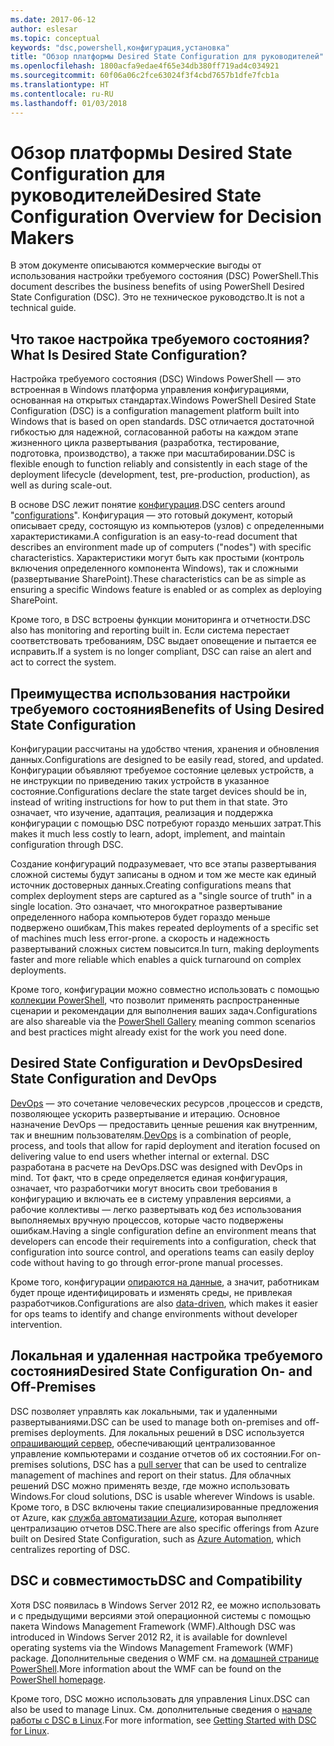```yaml
---
ms.date: 2017-06-12
author: eslesar
ms.topic: conceptual
keywords: "dsc,powershell,конфигурация,установка"
title: "Обзор платформы Desired State Configuration для руководителей"
ms.openlocfilehash: 1800acfa9edae4f65e34db380ff719ad4c034921
ms.sourcegitcommit: 60f06a06c2fce63024f3f4cbd7657b1dfe7fcb1a
ms.translationtype: HT
ms.contentlocale: ru-RU
ms.lasthandoff: 01/03/2018
---
```

# <a name="desired-state-configuration-overview-for-decision-makers"></a><span data-ttu-id="950c0-103">Обзор платформы Desired State Configuration для руководителей</span><span class="sxs-lookup"><span data-stu-id="950c0-103">Desired State Configuration Overview for Decision Makers</span></span>

<span data-ttu-id="950c0-104">В этом документе описываются коммерческие выгоды от использования настройки требуемого состояния (DSC) PowerShell.</span><span class="sxs-lookup"><span data-stu-id="950c0-104">This document describes the business benefits of using PowerShell Desired State Configuration (DSC).</span></span> <span data-ttu-id="950c0-105">Это не техническое руководство.</span><span class="sxs-lookup"><span data-stu-id="950c0-105">It is not a technical guide.</span></span>

## <a name="what-is-desired-state-configuration"></a><span data-ttu-id="950c0-106">Что такое настройка требуемого состояния?</span><span class="sxs-lookup"><span data-stu-id="950c0-106">What Is Desired State Configuration?</span></span>

<span data-ttu-id="950c0-107">Настройка требуемого состояния (DSC) Windows PowerShell — это встроенная в Windows платформа управления конфигурациями, основанная на открытых стандартах.</span><span class="sxs-lookup"><span data-stu-id="950c0-107">Windows PowerShell Desired State Configuration (DSC) is a configuration management platform built into Windows that is based on open standards.</span></span> <span data-ttu-id="950c0-108">DSC отличается достаточной гибкостью для надежной, согласованной работы на каждом этапе жизненного цикла развертывания (разработка, тестирование, подготовка, производство), а также при масштабировании.</span><span class="sxs-lookup"><span data-stu-id="950c0-108">DSC is flexible enough to function reliably and consistently in each stage of the deployment lifecycle (development, test, pre-production, production), as well as during scale-out.</span></span> 

<span data-ttu-id="950c0-109">В основе DSC лежит понятие [конфигурация](https://msdn.microsoft.com/en-us/powershell/dsc/configurations).</span><span class="sxs-lookup"><span data-stu-id="950c0-109">DSC centers around "[configurations](https://msdn.microsoft.com/en-us/powershell/dsc/configurations)".</span></span>
<span data-ttu-id="950c0-110">Конфигурация — это готовый документ, который описывает среду, состоящую из компьютеров (узлов) с определенными характеристиками.</span><span class="sxs-lookup"><span data-stu-id="950c0-110">A configuration is an easy-to-read document that describes an environment made up of computers ("nodes") with specific characteristics.</span></span> <span data-ttu-id="950c0-111">Характеристики могут быть как простыми (контроль включения определенного компонента Windows), так и сложными (развертывание SharePoint).</span><span class="sxs-lookup"><span data-stu-id="950c0-111">These characteristics can be as simple as ensuring a specific Windows feature is enabled or as complex as deploying SharePoint.</span></span> 

<span data-ttu-id="950c0-112">Кроме того, в DSC встроены функции мониторинга и отчетности.</span><span class="sxs-lookup"><span data-stu-id="950c0-112">DSC also has monitoring and reporting built in.</span></span> <span data-ttu-id="950c0-113">Если система перестает соответствовать требованиям, DSC выдает оповещение и пытается ее исправить.</span><span class="sxs-lookup"><span data-stu-id="950c0-113">If a system is no longer compliant, DSC can raise an alert and act to correct the system.</span></span> 

## <a name="benefits-of-using-desired-state-configuration"></a><span data-ttu-id="950c0-114">Преимущества использования настройки требуемого состояния</span><span class="sxs-lookup"><span data-stu-id="950c0-114">Benefits of Using Desired State Configuration</span></span>

<span data-ttu-id="950c0-115">Конфигурации рассчитаны на удобство чтения, хранения и обновления данных.</span><span class="sxs-lookup"><span data-stu-id="950c0-115">Configurations are designed to be easily read, stored, and updated.</span></span> <span data-ttu-id="950c0-116">Конфигурации объявляют требуемое состояние целевых устройств, а не инструкции по приведению таких устройств в указанное состояние.</span><span class="sxs-lookup"><span data-stu-id="950c0-116">Configurations declare the state target devices should be in, instead of writing instructions for how to put them in that state.</span></span> <span data-ttu-id="950c0-117">Это означает, что изучение, адаптация, реализация и поддержка конфигурации с помощью DSC потребуют гораздо меньших затрат.</span><span class="sxs-lookup"><span data-stu-id="950c0-117">This makes it much less costly to learn, adopt, implement, and maintain configuration through DSC.</span></span> 

<span data-ttu-id="950c0-118">Создание конфигураций подразумевает, что все этапы развертывания сложной системы будут записаны в одном и том же месте как единый источник достоверных данных.</span><span class="sxs-lookup"><span data-stu-id="950c0-118">Creating configurations means that complex deployment steps are captured as a "single source of truth" in a single location.</span></span> <span data-ttu-id="950c0-119">Это означает, что многократное развертывание определенного набора компьютеров будет гораздо меньше подвержено ошибкам,</span><span class="sxs-lookup"><span data-stu-id="950c0-119">This makes repeated deployments of a specific set of machines much less error-prone.</span></span> <span data-ttu-id="950c0-120">а скорость и надежность развертываний сложных систем повысится.</span><span class="sxs-lookup"><span data-stu-id="950c0-120">In turn, making deployments faster and more reliable which enables a quick turnaround on complex deployments.</span></span>

<span data-ttu-id="950c0-121">Кроме того, конфигурации можно совместно использовать с помощью [коллекции PowerShell](https://powershellgallery.com), что позволит применять распространенные сценарии и рекомендации для выполнения ваших задач.</span><span class="sxs-lookup"><span data-stu-id="950c0-121">Configurations are also shareable via the [PowerShell Gallery](https://powershellgallery.com) meaning common scenarios and best practices might already exist for the work you need done.</span></span>


## <a name="desired-state-configuration-and-devops"></a><span data-ttu-id="950c0-122">Desired State Configuration и DevOps</span><span class="sxs-lookup"><span data-stu-id="950c0-122">Desired State Configuration and DevOps</span></span>

<span data-ttu-id="950c0-123">[DevOps](http://blogs.technet.com/b/ashleymcglone/archive/2015/11/20/devops-for-n00bs-ie-windows-people.aspx) — это сочетание человеческих ресурсов ,процессов и средств, позволяющее ускорить развертывание и итерацию. Основное назначение DevOps — предоставить ценные решения как внутренним, так и внешним пользователям.</span><span class="sxs-lookup"><span data-stu-id="950c0-123">[DevOps](http://blogs.technet.com/b/ashleymcglone/archive/2015/11/20/devops-for-n00bs-ie-windows-people.aspx) is a combination of people, process, and tools that allow for rapid deployment and iteration focused on delivering value to end users whether internal or external.</span></span> <span data-ttu-id="950c0-124">DSC разработана в расчете на DevOps.</span><span class="sxs-lookup"><span data-stu-id="950c0-124">DSC was designed with DevOps in mind.</span></span> <span data-ttu-id="950c0-125">Тот факт, что в среде определяется единая конфигурация, означает, что разработчики могут вносить свои требования в конфигурацию и включать ее в систему управления версиями, а рабочие коллективы — легко развертывать код без использования выполняемых вручную процессов, которые часто подвержены ошибкам.</span><span class="sxs-lookup"><span data-stu-id="950c0-125">Having a single configuration define an environment means that developers can encode their requirements into a configuration, check that configuration into source control, and operations teams can easily deploy code without having to go through error-prone manual processes.</span></span> 

<span data-ttu-id="950c0-126">Кроме того, конфигурации [опираются на данные](https://msdn.microsoft.com/en-us/powershell/dsc/configdata), а значит, работникам будет проще идентифицировать и изменять среды, не привлекая разработчиков.</span><span class="sxs-lookup"><span data-stu-id="950c0-126">Configurations are also [data-driven](https://msdn.microsoft.com/en-us/powershell/dsc/configdata), which makes it easier for ops teams to identify and change environments without developer intervention.</span></span> 

## <a name="desired-state-configuration-on--and-off-premises"></a><span data-ttu-id="950c0-127">Локальная и удаленная настройка требуемого состояния</span><span class="sxs-lookup"><span data-stu-id="950c0-127">Desired State Configuration On- and Off-Premises</span></span>

<span data-ttu-id="950c0-128">DSC позволяет управлять как локальными, так и удаленными развертываниями.</span><span class="sxs-lookup"><span data-stu-id="950c0-128">DSC can be used to manage both on-premises and off-premises deployments.</span></span> <span data-ttu-id="950c0-129">Для локальных решений в DSC используется [опрашивающий сервер](https://msdn.microsoft.com/en-us/powershell/dsc/pullserver), обеспечивающий централизованное управление компьютерами и создание отчетов об их состоянии.</span><span class="sxs-lookup"><span data-stu-id="950c0-129">For on-premises solutions, DSC has a [pull server](https://msdn.microsoft.com/en-us/powershell/dsc/pullserver) that can be used to centralize management of machines and report on their status.</span></span> <span data-ttu-id="950c0-130">Для облачных решений DSC можно применять везде, где можно использовать Windows.</span><span class="sxs-lookup"><span data-stu-id="950c0-130">For cloud solutions, DSC is usable wherever Windows is usable.</span></span> <span data-ttu-id="950c0-131">Кроме того, в DSC включены такие специализированные предложения от Azure, как [служба автоматизации Azure](https://azure.microsoft.com/en-us/documentation/services/automation/), которая выполняет централизацию отчетов DSC.</span><span class="sxs-lookup"><span data-stu-id="950c0-131">There are also specific offerings from Azure built on Desired State Configuration, such as [Azure Automation](https://azure.microsoft.com/en-us/documentation/services/automation/), which centralizes reporting of DSC.</span></span> 

## <a name="dsc-and-compatibility"></a><span data-ttu-id="950c0-132">DSC и совместимость</span><span class="sxs-lookup"><span data-stu-id="950c0-132">DSC and Compatibility</span></span>

<span data-ttu-id="950c0-133">Хотя DSC появилась в Windows Server 2012 R2, ее можно использовать и с предыдущими версиями этой операционной системы с помощью пакета Windows Management Framework (WMF).</span><span class="sxs-lookup"><span data-stu-id="950c0-133">Although DSC was introduced in Windows Server 2012 R2, it is available for downlevel operating systems via the Windows Management Framework (WMF) package.</span></span> <span data-ttu-id="950c0-134">Дополнительные сведения о WMF см. на [домашней странице PowerShell](https://msdn.microsoft.com/en-us/powershell/).</span><span class="sxs-lookup"><span data-stu-id="950c0-134">More information about the WMF can be found on the [PowerShell homepage](https://msdn.microsoft.com/en-us/powershell/).</span></span> 

<span data-ttu-id="950c0-135">Кроме того, DSC можно использовать для управления Linux.</span><span class="sxs-lookup"><span data-stu-id="950c0-135">DSC can also be used to manage Linux.</span></span> <span data-ttu-id="950c0-136">См. дополнительные сведения о [начале работы с DSC в Linux](https://msdn.microsoft.com/en-us/powershell/dsc/lnxgettingstarted).</span><span class="sxs-lookup"><span data-stu-id="950c0-136">For more information, see [Getting Started with DSC for Linux](https://msdn.microsoft.com/en-us/powershell/dsc/lnxgettingstarted).</span></span>

